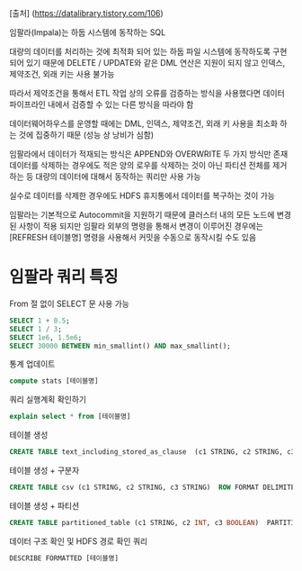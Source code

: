 [출처] (https://datalibrary.tistory.com/106)

임팔라(Impala)는 하둡 시스템에 동작하는 SQL

대량의 데이터를 처리하는 것에 최적화 되어 있는
하둡 파일 시스템에 동작하도록 구현되어 있기 때문에
DELETE / UPDATE와 같은 DML 연산은 지원이 되지 않고
인덱스, 제약조건, 외래 키는 사용 불가능

따라서 제약조건을 통해서 ETL 작업 상의 오류를 검증하는 방식을 사용했다면
데이터 파이프라인 내에서 검증할 수 있는 다른 방식을 따라야 함

데이터웨어하우스를 운영할 때에는
DML, 인덱스, 제약조건, 외래 키 사용을 최소화 하는 것에 집중하기 때문 (성능 상 낭비가 심함)

임팔라에서 데이터가 적재되는 방식은 APPEND와 OVERWRITE 두 가지 방식만 존재
데이터를 삭제하는 경우에도 적은 양의 로우를 삭제하는 것이 아닌
파티션 전체를 제거하는 등 대량의 데이터에 대해서 동작하는 쿼리만 사용 가능

실수로 데이터를 삭제한 경우에도 HDFS 휴지통에서 데이터를 복구하는 것이 가능

임팔라는 기본적으로 Autocommit을 지원하기 때문에
클러스터 내의 모든 노드에 변경된 사항이 적용 되지만
임팔라 외부의 명령을 통해서 변경이 이루어진 경우에는
[REFRESH 테이블명] 명령을 사용해서 커밋을 수동으로 동작시킬 수도 있음


# 임팔라 쿼리 특징

From 절 없이 SELECT 문 사용 가능
``` sql
SELECT 1 + 0.5;
SELECT 1 / 3;
SELECT 1e6, 1.5e6;
SELECT 30000 BETWEEN min_smallint() AND max_smallint();
``` 

통계 업데이트
``` sql
compute stats [테이블명]
```

쿼리 실행계획 확인하기
``` sql
explain select * from [테이블명]
```

테이블 생성
``` sql
CREATE TABLE text_including_stored_as_clause  (c1 STRING, c2 STRING, c3 STRING) STORED AS TEXTFILE;
```

테이블 생성 + 구분자
``` sql
CREATE TABLE csv (c1 STRING, c2 STRING, c3 STRING)  ROW FORMAT DELIMITED FIELDS TERMINATED BY “\t” STORED AS TEXTFILE;
```

테이블 생성 + 파티션
``` sql
CREATE TABLE partitioned_table (c1 STRING, c2 INT, c3 BOOLEAN)  PARTITIONED BY (year SMALLINT, month TINYINT);
```

데이터 구조 확인 및 HDFS 경로 확인 쿼리
``` sql
DESCRIBE FORMATTED [테이블명]
```
